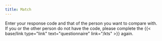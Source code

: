 ```yaml
---
title: Match
---
```

Enter your response code and that of the person you want to compare with. If you or the other person do not have the code, please complete the {{< base/link type="link" text="questionnaire" link="/kts" >}} again.